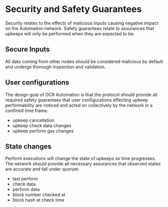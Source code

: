 # Security and Safety Guarantees
Security relates to the effects of malicious inputs causing negative impact on
the Automation network. Safety guarantees relate to assurances that upkeeps will
only be performed when they are expected to be.

## Secure Inputs
All data coming from other nodes should be considered malicious by default and
undergo thorough inspection and validation.

## User configurations
The design goal of OCR Automation is that the protocol should provide all 
required safety guarantees that user configurations affecting upkeep
performability are noticed and acted on collectively by the network in a 
confined time frame.

- upkeep cancellation
- upkeep check data changes
- upkeep perform gas changes

## State changes
Perform executions will change the state of upkeeps as time progresses. The 
network should provide all necessary assurances that observed states are 
accurate and fall under quorum.

- last perform
- check data
- perform data
- block number checked at
- block hash at check time